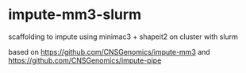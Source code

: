 # impute-mm3-slurm
scaffolding to impute using minimac3 + shapeit2 on cluster with slurm

based on https://github.com/CNSGenomics/impute-mm3
and https://github.com/CNSGenomics/impute-pipe
